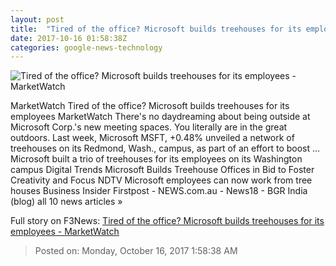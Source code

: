 ```yaml
---
layout: post
title:  "Tired of the office? Microsoft builds treehouses for its employees - MarketWatch"
date: 2017-10-16 01:58:38Z
categories: google-news-technology
---
```


![Tired of the office? Microsoft builds treehouses for its employees - MarketWatch](http://s.marketwatch.com/public/resources/MWimages/MW-FW300_treeho_MG_20171015211701.jpg)

MarketWatch Tired of the office? Microsoft builds treehouses for its employees MarketWatch There's no daydreaming about being outside at Microsoft Corp.'s new meeting spaces. You literally are in the great outdoors. Last week, Microsoft MSFT, +0.48% unveiled a network of treehouses on its Redmond, Wash., campus, as part of an effort to boost ... Microsoft built a trio of treehouses for its employees on its Washington campus Digital Trends Microsoft Builds Treehouse Offices in Bid to Foster Creativity and Focus NDTV Microsoft employees can now work from tree houses Business Insider Firstpost - NEWS.com.au - News18 - BGR India (blog) all 10 news articles »


Full story on F3News: [Tired of the office? Microsoft builds treehouses for its employees - MarketWatch](http://www.f3nws.com/n/JHrceF)

> Posted on: Monday, October 16, 2017 1:58:38 AM
